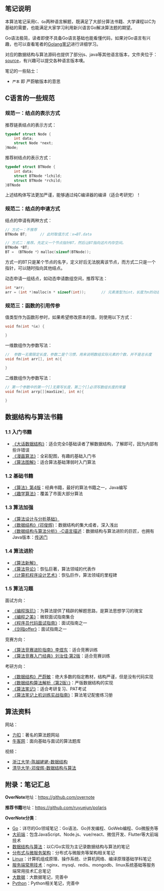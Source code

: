 ## 笔记说明

本算法笔记采用`C`、`Go`两种语言解题，既满足了大部分算法书籍、大学课程以C为基础的需要，也能满足大家学习利用新兴语言Go解决算法题的期望。  

Go语法极简，读者即使不具备Go语言基础也能看懂代码，如果对Go语言有兴趣，也可以查看笔者的[Golang笔记](https://github.com/overnote/over-golang)进行详细学习。    

对应的数据结构与算法源码也提供了部分js、java等其他语言版本，文件夹位于：[source](https://github.com/overnote/five-x/tree/master/sources)，有兴趣可以提交各种语言版本噢。   

笔记的一些贴士：
- `严本` 即 严蔚敏版本的意思

## C语言的一些规范

### 规范一：结点的表示方式
推荐链表结点的表示方式：
```c
typedef struct Node {
    int data;
    struct Node *next;
}Node;
```

推荐树结点的表示方式：
```c
typedef struct BTNode {
    int data;
    struct BTNode *lchild;
    struct BTNode *rchild;
}BTNode
```
上述结构体写法更加严谨，能够通过纯C编译器的编译（适合考研党）！ 

### 规范二：结点的申请方式
结点的申请有两种方式：
```c
// 方式一：不推荐
BTNode BT;      // 此时取值方式：x=BT.data

// 方式二：推荐。先定义一个节点指针BT，然后让BT指向这片内存空间。
BTNode *BT;
BT = （BTNode *）malloc(sizeof(BTNode));
```
方式一的BT只是某个节点的名字，定义好后无法脱离该节点，而方式二只是一个指针，可以随时指向其他结点。  

动态申请一组结点，如动态申请数组空间，推荐写法：
```c
int *arr;
arr = (int *)malloc(n * sizeof(int));       // 元素类型为int，长度为n的动态数组
```

### 规范三：函数的引用传参

值类型作为函数形参时，如果希望修改原本的值，则使用以下方式：
```c
void fn(int *&x) {

}
```

一维数组作为参数写法：
```c
//  参数一无需限定长度，参数二是个习惯，用来说明数组实际元素的个数，并不是总长度
void fn(int arr[], int n){
    
}
```

二维数组作为参数写法：
```c
// 第一个参数中的第一个[]无需写长度，第二个[]必须写数组长度的常量
void fn(int arrp[][maxSize], int n){

}
```


## 数据结构与算法书籍

### 1.1 入门书籍

- [《大话数据结构》](https://book.douban.com/subject/6424904/)：适合完全0基础读者了解数据结构，了解即可，因为内部有些许错误
- [《漫画算法》](https://book.douban.com/subject/33420587/)：全彩配图，有趣的基础入门书
- [《算法图解》](https://book.douban.com/subject/26979890/)：适合算法基础薄弱时入门算法

### 1.2 基础书籍

- [《算法》第4版](https://book.douban.com/subject/10432347/)：经典书籍，最好的算法书籍之一，Java编写
- [《趣学算法》](https://book.douban.com/subject/27109832/)：覆盖了市面大部分算法

### 1.3 算法加强

- [《算法设计与分析基础》](https://book.douban.com/subject/26337727/)
- [《数据结构》(邓俊辉)](https://book.douban.com/subject/25859528/)：数据结构的集大成者，深入浅出
- [《数据结构与算法分析》-C语言描述](https://book.douban.com/subject/4924153/)：数据结构与算法进阶的巨匠，也拥有Java版本：[传送门](https://book.douban.com/subject/26745780/)

### 1.4 算法进阶

- [《算法新解》](https://book.douban.com/subject/26931430/)
- [《算法导论》](https://book.douban.com/subject/1885170/)：恢弘巨著，算法领域的代表作
- [《计算机程序设计艺术》](https://book.douban.com/subject/1130500/)：恢弘巨作，算法领域的里程碑

### 1.5 算法习题

面试方向：
- [《编程珠玑》](https://book.douban.com/subject/3227098/)：为算法提供了精辟的解题思路，是算法思想学习的瑰宝
- [《编程之美》](https://book.douban.com/subject/3004255/)：微软面试指南集合
- [《程序员代码面试指南》](https://book.douban.com/subject/26638586/)：面试指南之一
- [《剑指offer》](https://book.douban.com/subject/27008702/)：面试指南之一

竞赛方向：
- [《算法竞赛进阶指南》李煜东](https://book.douban.com/subject/30136932/)：适合竞赛训练
- [《算法竞赛入门经典》刘汝佳·第2版](https://book.douban.com/subject/25902102/)：适合竞赛训练

考研方向：
- [《数据结构》严蔚敏](https://book.douban.com/subject/24699581/)：绝大多数的指定教材，结构严谨，但是没有代码实现
- [《数据结构算法解析（第2版）》](https://book.douban.com/subject/26823999/)：严版数据结构的实现
- [《算法笔记》](https://book.douban.com/subject/26827295/)：适合考研复习、PAT考试
- [《算法笔记上机训练实战指南》](https://book.douban.com/subject/30162908/)：算法笔记配套练习册

## 算法资料

网站：
- [力扣](https://leetcode.com/)：著名的算法题网站
- [牛客网](https://www.nowcoder.com/)：面向基础与面试的算法题库

视频：
- [浙江大学-陈越姥姥-数据结构](https://www.icourse163.org/course/ZJU-93001)
- [清华大学-邓俊辉-数据结构与算法](https://www.bilibili.com/video/av49361421)

## 附录：笔记汇总

**OverNote**地址：https://github.com/overnote   

**推荐书籍**地址：https://github.com/ruyuejun/polaris  

**OverNote分类**：  
- [Go](https://github.com/overnote/over-golang)：详尽的Go领域笔记：Go语法、Go并发编程、GoWeb编程、Go微服务等
- [大前端](https://github.com/overnote/over-front-end)：包含JavaScript、Node.js、vue/react、微信开发、Flutter等大前端技术
- [数据结构与算法](https://github.com/overnote/over-algorithm)：以C/Go实现为主记录数据结构与算法的笔记
- [分布式与微服务架构](https://github.com/overnote/over-architecture/)：分布式与微服务等架构相关笔记
- [Linux](https://github.com/overnote/over-linux)：计算机组成原理、操作系统、计算机网络、编译原理基础学科笔记
- [服务端常用技术](https://github.com/overnote/over-server)：nginx、mysql、redis、mongodb、linux系统基础等服务端常用技术汇总笔记
- [大数据](https://github.com/overnote/over-bigdata)：大数据笔记，完善中
- [Python](https://github.com/overnote/over-python)：Python相关笔记，完善中